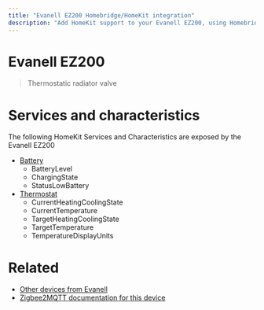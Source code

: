 ```yaml
---
title: "Evanell EZ200 Homebridge/HomeKit integration"
description: "Add HomeKit support to your Evanell EZ200, using Homebridge, Zigbee2MQTT and homebridge-z2m."
---
```

<!---
This file has been GENERATED using src/docgen/docgen.ts
DO NOT EDIT THIS FILE MANUALLY!
-->
# Evanell EZ200
> Thermostatic radiator valve


# Services and characteristics
The following HomeKit Services and Characteristics are exposed by
the Evanell EZ200

* [Battery](../../battery.md)
  * BatteryLevel
  * ChargingState
  * StatusLowBattery
* [Thermostat](../../climate.md)
  * CurrentHeatingCoolingState
  * CurrentTemperature
  * TargetHeatingCoolingState
  * TargetTemperature
  * TemperatureDisplayUnits


# Related
* [Other devices from Evanell](../index.md#evanell)
* [Zigbee2MQTT documentation for this device](https://www.zigbee2mqtt.io/devices/EZ200.html)